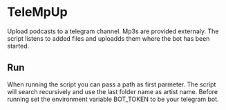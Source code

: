 # TeleMpUp
Upload podcasts to a telegram channel. Mp3s are provided externaly. The script listens to added files and uploadds them where the bot has been started.

## Run
When running the script you can pass a path as first parmeter. The script will search recursively and use the last folder name as artist name.
Before running set the environment variable BOT_TOKEN to be your telegram bot.
